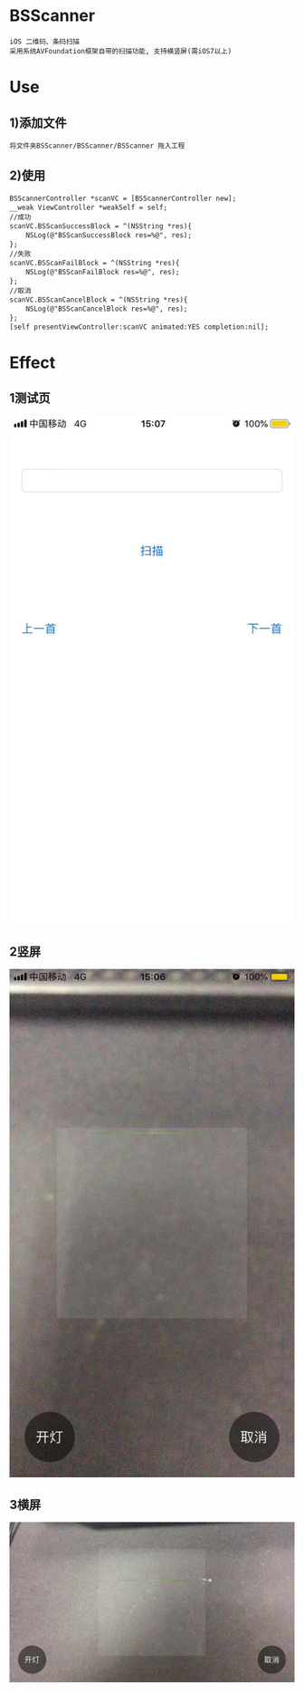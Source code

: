 # BSScanner
	iOS 二维码、条码扫描
	采用系统AVFoundation框架自带的扫描功能, 支持横竖屏(需iOS7以上)

# Use
## 1)添加文件
	将文件夹BSScanner/BSScanner/BSScanner 拖入工程
## 2)使用
	BSScannerController *scanVC = [BSScannerController new];
    __weak ViewController *weakSelf = self;
    //成功
    scanVC.BSScanSuccessBlock = ^(NSString *res){
        NSLog(@"BSScanSuccessBlock res=%@", res);
    };
    //失败
    scanVC.BSScanFailBlock = ^(NSString *res){
        NSLog(@"BSScanFailBlock res=%@", res);
    };
    //取消
    scanVC.BSScanCancelBlock = ^(NSString *res){
        NSLog(@"BSScanCancelBlock res=%@", res);
    };
    [self presentViewController:scanVC animated:YES completion:nil];

# Effect
## 1测试页
![image](https://github.com/iqidan/BSScanner/blob/master/BSScanner/imgs/BSScanner1.png)
## 2竖屏
![image](https://github.com/iqidan/BSScanner/blob/master/BSScanner/imgs/BSScanner2.png)
## 3横屏
![image](https://github.com/iqidan/BSScanner/blob/master/BSScanner/imgs/BSScanner3.png)

